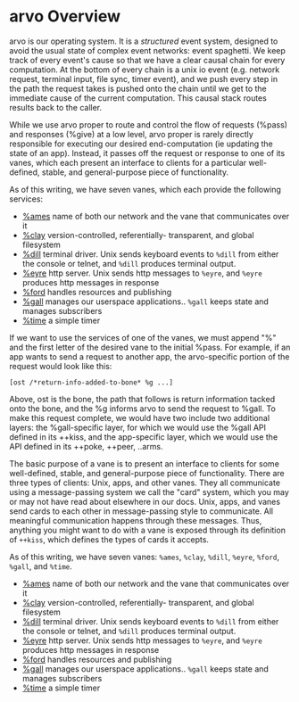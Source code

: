 <div class="short">

# arvo Overview

arvo is our operating system.
It is a *structured* event system, designed to avoid the usual state of complex event networks: event spaghetti. We keep track of every event's cause
so that we have a clear causal chain for every computation.  At the bottom of every chain is a unix io event (e.g. network request, terminal input, file sync, timer event), and we push every step in the path the request takes is pushed onto the chain until we get to the immediate cause of the current computation. This causal stack routes results back to the caller.

















While we use arvo proper to route and control the flow of requests (%pass) and responses (%give) at a low level, arvo proper is rarely directly responsible for executing our desired end-computation (ie updating the state of an app). Instead, it passes off the request or response to one of its vanes, which each present an interface to clients for a particular well-defined, stable, and general-purpose piece of functionality.

As of this writing, we have seven vanes, which each provide the following services:

- [%ames](vane/ames/overview.md) name of both our network and the vane that communicates over it
- [%clay](vane/clay/overview.md) version-controlled, referentially- transparent, and global filesystem
- [%dill](vane/dill/overview.md) terminal driver. Unix sends keyboard events to `%dill` from either the console or telnet, and `%dill` produces terminal output.
- [%eyre](vane/eyre/overview.md) http server. Unix sends http messages to `%eyre`, and `%eyre` produces http messages in response
- [%ford](vane/ford/overview.md) handles resources and publishing
- [%gall](vane/gall/overview.md) manages our userspace applications.. `%gall` keeps state and manages subscribers
- [%time](vane/time/overview.md) a simple timer 

If we want to use the services of one of the vanes, we must append "%" and the first letter of the desired vane to the initial %pass. For example, if an app wants to send a request to another app, the arvo-specific portion of the request would look like this:

`[ost /*return-info-added-to-bone* %g ...]`

Above, ost is the bone, the path that follows is return information tacked onto the bone, and the %g informs arvo to send the request to %gall. To make this request complete, we would have two include two additional layers: the %gall-specific layer, for which we would use the %gall API defined in its ++kiss, and the app-specific layer, which we would use the API defined in its ++poke, ++peer, ..arms.


The basic purpose of a vane is to present an interface to clients for some
well-defined, stable, and general-purpose piece of functionality.  There are
three types of clients:  Unix, apps, and other vanes.  They all communicate
using a message-passing system we call the "card" system, which you may or may
not have read about elsewhere in our docs.  Unix, apps, and vanes send cards to
each other in message-passing style to communicate.  All meaningful
communication happens through these messages.  Thus, anything you might want to
do with a vane is exposed through its definition of `++kiss`, which defines the
types of cards it accepts.

As of this writing, we have seven vanes:  `%ames`, `%clay`, `%dill`, `%eyre`,
`%ford`, `%gall`, and `%time`. 

- [%ames](vane/ames/overview.md) name of both our network and the vane that communicates over it
- [%clay](vane/clay/overview.md) version-controlled, referentially- transparent, and global filesystem
- [%dill](vane/dill/overview.md) terminal driver. Unix sends keyboard events to `%dill` from either the console or telnet, and `%dill` produces terminal output.
- [%eyre](vane/eyre/overview.md) http server. Unix sends http messages to `%eyre`, and `%eyre` produces http messages in response
- [%ford](vane/ford/overview.md) handles resources and publishing
- [%gall](vane/gall/overview.md) manages our userspace applications.. `%gall` keeps state and manages subscribers
- [%time](vane/time/overview.md) a simple timer 

</div>
